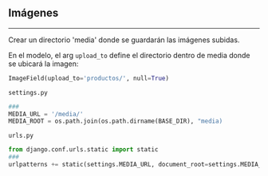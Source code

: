 ## Imágenes

---

Crear un directorio 'media' donde se guardarán las imágenes subidas.

En el modelo, el arg `upload_to` define el directorio dentro de media
donde se ubicará la imagen:

```python
ImageField(upload_to='productos/', null=True)
```

`settings.py`

```python
###
MEDIA_URL = '/media/'
MEDIA_ROOT = os.path.join(os.path.dirname(BASE_DIR), "media)
```

`urls.py`

```python
from django.conf.urls.static import static
###
urlpatterns += static(settings.MEDIA_URL, document_root=settings.MEDIA_ROOT)
```
